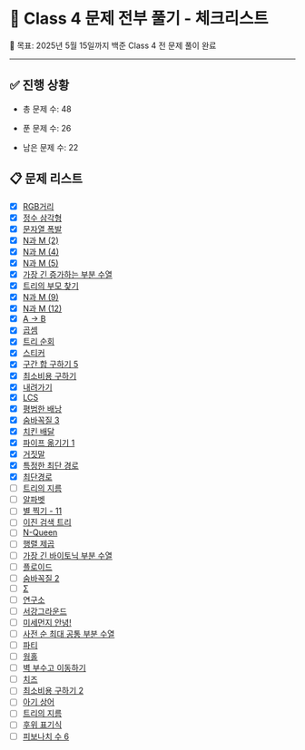 # 🌟 Class 4 문제 전부 풀기 - 체크리스트

🎯 목표: 2025년 5월 15일까지 백준 Class 4 전 문제 풀이 완료

---

## ✅ 진행 상황

- 총 문제 수: 48

- 푼 문제 수: 26

- 남은 문제 수: 22


## 📋 문제 리스트

- [x] [RGB거리](https://www.acmicpc.net/problem/1149)
- [x] [정수 삼각형](https://www.acmicpc.net/problem/1932)
- [x] [문자열 폭발](https://www.acmicpc.net/problem/9935)
- [x] [N과 M (2)](https://www.acmicpc.net/problem/15650)
- [x] [N과 M (4)](https://www.acmicpc.net/problem/15652)
- [x] [N과 M (5)](https://www.acmicpc.net/problem/15654)
- [x] [가장 긴 증가하는 부분 수열](https://www.acmicpc.net/problem/11053)
- [x] [트리의 부모 찾기](https://www.acmicpc.net/problem/11725)
- [x] [N과 M (9)](https://www.acmicpc.net/problem/15663)
- [x] [N과 M (12)](https://www.acmicpc.net/problem/15666)
- [x] [A → B](https://www.acmicpc.net/problem/16953)
- [x] [곱셈](https://www.acmicpc.net/problem/1629)
- [x] [트리 순회](https://www.acmicpc.net/problem/1991)
- [x] [스티커](https://www.acmicpc.net/problem/9465)
- [x] [구간 합 구하기 5](https://www.acmicpc.net/problem/11660)
- [x] [최소비용 구하기](https://www.acmicpc.net/problem/1916)
- [x] [내려가기](https://www.acmicpc.net/problem/2096)
- [x] [LCS](https://www.acmicpc.net/problem/9251)
- [x] [평범한 배낭](https://www.acmicpc.net/problem/12865)
- [x] [숨바꼭질 3](https://www.acmicpc.net/problem/13549)
- [x] [치킨 배달](https://www.acmicpc.net/problem/15686)
- [x] [파이프 옮기기 1](https://www.acmicpc.net/problem/17070)
- [x] [거짓말](https://www.acmicpc.net/problem/1043)
- [x] [특정한 최단 경로](https://www.acmicpc.net/problem/1504)
- [x] [최단경로](https://www.acmicpc.net/problem/1753)
- [ ] [트리의 지름](https://www.acmicpc.net/problem/1967)
- [ ] [알파벳](https://www.acmicpc.net/problem/1987)
- [ ] [별 찍기 - 11](https://www.acmicpc.net/problem/2448)
- [ ] [이진 검색 트리](https://www.acmicpc.net/problem/5639)
- [ ] [N-Queen](https://www.acmicpc.net/problem/9663)
- [ ] [행렬 제곱](https://www.acmicpc.net/problem/10830)
- [ ] [가장 긴 바이토닉 부분 수열](https://www.acmicpc.net/problem/11054)
- [ ] [플로이드](https://www.acmicpc.net/problem/11404)
- [ ] [숨바꼭질 2](https://www.acmicpc.net/problem/12851)
- [ ] [Σ](https://www.acmicpc.net/problem/13172)
- [ ] [연구소](https://www.acmicpc.net/problem/14502)
- [ ] [서강그라운드](https://www.acmicpc.net/problem/14938)
- [ ] [미세먼지 안녕!](https://www.acmicpc.net/problem/17144)
- [ ] [사전 순 최대 공통 부분 수열](https://www.acmicpc.net/problem/30805)
- [ ] [파티](https://www.acmicpc.net/problem/1238)
- [ ] [웜홀](https://www.acmicpc.net/problem/1865)
- [ ] [벽 부수고 이동하기](https://www.acmicpc.net/problem/2206)
- [ ] [치즈](https://www.acmicpc.net/problem/2638)
- [ ] [최소비용 구하기 2](https://www.acmicpc.net/problem/11779)
- [ ] [아기 상어](https://www.acmicpc.net/problem/16236)
- [ ] [트리의 지름](https://www.acmicpc.net/problem/1167)
- [ ] [후위 표기식](https://www.acmicpc.net/problem/1918)
- [ ] [피보나치 수 6](https://www.acmicpc.net/problem/11444)
